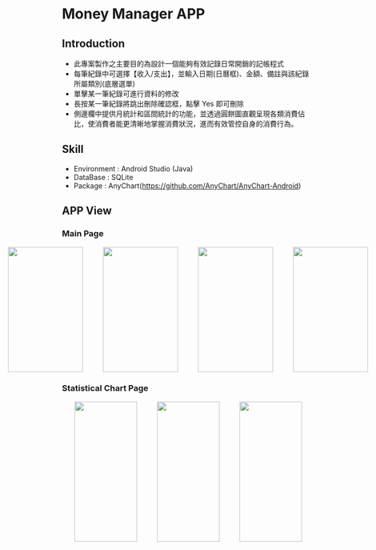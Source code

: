 # Money Manager APP
## Introduction
- 此專案製作之主要目的為設計一個能夠有效記錄日常開銷的記帳程式
- 每筆紀錄中可選擇【收入/支出】，並輸入日期(日曆框)、金額、備註與該紀錄所屬類別(底層選單)
- 單擊某一筆紀錄可進行資料的修改
- 長按某一筆紀錄將跳出刪除確認框，點擊 Yes 即可刪除
- 側邊欄中提供月統計和區間統計的功能，並透過圓餅圖直觀呈現各類消費佔比，使消費者能更清晰地掌握消費狀況，進而有效管控自身的消費行為。
## Skill
- Environment : Android Studio (Java)
- DataBase : SQLite
- Package : AnyChart(https://github.com/AnyChart/AnyChart-Android)

## APP View
### Main Page
<div style="display: flex; justify-content: center; align-items: center; gap:40px">
    <img src='https://i.imgur.com/6SnLmkB.png' width=150px height=250px>
    <img src='https://i.imgur.com/h38sRIW.png' width=150px height=250px>
    <img src='https://i.imgur.com/aBssQ7j.png' width=150px height=250px>
    <img src='https://i.imgur.com/yxYUdGe.png' width=150px height=250px>
</div>

### Statistical Chart Page
<div style="display: flex; justify-content: center; align-items: center; gap:40px;">
    <img src='https://i.imgur.com/aANKsGs.png' width=125px height=280px>
    <img src='https://i.imgur.com/kk7oO71.png' width=125px height=280px>
    <img src='https://i.imgur.com/ZL7QAaF.png' width=125px height=280px>
</div>